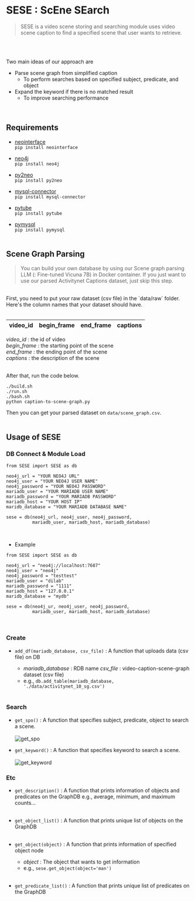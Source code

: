 # SESE : ScEne SEarch
> SESE is a video scene storing and searching module uses video scene caption to find a specified scene that user wants to retrieve.

</br></br>


Two main ideas of our approach are 
 - Parse scene graph from simplified caption
    + To perform searches based on specified subject, predicate, and object
 - Expand the keyword if there is no matched result
   + To improve searching performance
  
</br>

## Requirements
- [neointerface](https://pypi.org/project/neointerface/) </br>
`pip install neointerface`  </br>
                    
   
- [neo4j](https://neo4j.com/docs/api/python-driver/current/) </br>
`pip install neo4j` </br>
  
- [py2neo](https://pypi.org/project/py2neo/) </br>
`pip install py2neo` </br>

            
- [mysql-connector](https://pypi.org/project/mysql-connector-python/) </br>
`pip install mysql-connector` </br>
                    
                    
- [pytube](https://pypi.org/project/pytube/v) </br>
`pip install pytube` </br>

- [pymysql](https://pypi.org/project/pymysql/) </br>
`pip install pymysql`</br></br>

## Scene Graph Parsing
>You can build your own database by using our Scene graph parsing LLM (: Fine-tuned Vicuna 7B) in Docker container. 
If you just want to use our parsed Activitynet Captions dataset, just skip this step.

</br>
First, you need to put your raw dataset (csv file) in the `data/raw` folder.
Here's the column names that your dataset should have.
</br> </br>

| video_id | begin_frame | end_frame | captions |
|----------|-------------|-----------|----------|    

*video_id* : the id of video  </br>
*begin_frame* : the starting point of the scene </br>
*end_frame* : the ending point of the scene </br>
*captions* : the description of the scene  </br>
</br>  

After that, run the code below.  

~~~cd ./scene-graph_parsing
./build.sh
./run.sh
./bash.sh
python caption-to-scene-graph.py
~~~

Then you can get your parsed dataset on `data/scene_graph.csv`.
</br></br>

## Usage of SESE
### DB Connect & Module Load
~~~
from SESE import SESE as db

neo4j_url = "YOUR NEO4J URL"
neo4j_user = "YOUR NEO4J USER NAME"
neo4j_password = "YOUR NEO4J PASSWORD"
mariadb_user = "YOUR MARIADB USER NAME"
mariadb_password = "YOUR MARIADB PASSWORD"
mariadb_host = "YOUR HOST IP" 
maridb_database = "YOUR MARIADB DATABASE NAME"

sese = db(neo4j_url, neo4j_user, neo4j_password, 
          mariadb_user, mariadb_host, mariadb_database)
~~~
</br>

- Example 
~~~
from SESE import SESE as db

neo4j_url = "neo4j://localhost:7687"
neo4j_user = "neo4j"
neo4j_password = "testtest"
mariadb_user = "dilab"
mariadb_password = "1111"
mariadb_host = "127.0.0.1"
maridb_database = "mydb"

sese = db(neo4j_ur, neo4j_user, neo4j_password, 
          mariadb_user, mariadb_host, mariadb_database)
~~~
</br>

### Create
- `add_df(mariadb_database, csv_file)`
: A function that uploads data (csv file) on DB

   + *mariadb_database* : RDB name 
    *csv_file* : video-caption-scene-graph dataset (csv file)
   + e.g., `db.add_table(mariadb_database, './data/activitynet_10_sg.csv')` </br></br>

### Search
- `get_spo()`
: A function that specifies subject, predicate, object to search a scene. </br></br>
![get_spo](https://github.com/dilab-masters/SESE/assets/142645709/07445aee-aad3-4949-a581-99680bb5158a)



- `get_keyword()`
: A function that specifies keyword to search a scene. </br></br>
![get_keyword](https://github.com/dilab-masters/SESE/assets/142645709/95291c7d-8f3c-4de9-9211-a9ed485b686a)




### Etc
- `get_description()`
: A function that prints information of objects and predicates on the GraphDB 
e.g., average, minimum, and maximum counts... </br></br>
- `get_object_list()`
: A function that prints unique list of objects on the GraphDB </br></br>

- `get_object(object)`
: A function that prints information of specified object node
    + *object* : The object that wants to get information
    + e.g., `sese.get_object(object='man')`  </br></br>

- `get_predicate_list()`
: A function that prints unique list of predicates on the GraphDB

